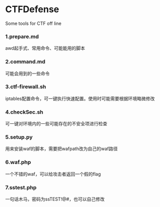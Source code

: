 # CTFDefense  

Some tools for CTF off line  

### 1.prepare.md  
awd起手式、常用命令、可能能用的脚本  

### 2.command.md  
可能会用到的一些命令  

### 3.ctf-firewall.sh  
iptables配置命令，可一键执行快速配置。使用时可能需要根据环境略微修改  

### 4.checkSec.sh  
可一键对环境内的一些可能存在的不安全项进行检查  

### 5.setup.py  
用来安装waf的脚本，需要把wafpath改为自己的waf路径  

### 6.waf.php  
一个不错的waf，可以给攻击者返回一个假的flag  

### 7.sstest.php  
一句话木马，密码为ssTEST!@#，也可以自己修改  


